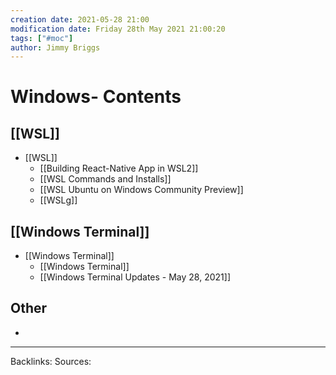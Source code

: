 ```yaml
---
creation date: 2021-05-28 21:00
modification date: Friday 28th May 2021 21:00:20
tags: ["#moc"]
author: Jimmy Briggs
---
```


# Windows- Contents

## [[WSL]]

- [[WSL]]
	- [[Building React-Native App in WSL2]]
	- [[WSL Commands and Installs]]
	- [[WSL Ubuntu on Windows Community Preview]]
	- [[WSLg]]

## [[Windows Terminal]]

- [[Windows Terminal]]
	- [[Windows Terminal]]
	- [[Windows Terminal Updates - May 28, 2021]]


## Other

-

***
Backlinks:
Sources:


